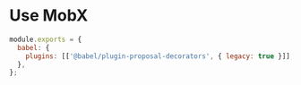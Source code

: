 # Use MobX

```js title="craco.config.js"
module.exports = {
  babel: {
    plugins: [['@babel/plugin-proposal-decorators', { legacy: true }]],
  },
};
```
